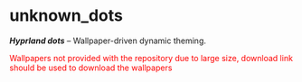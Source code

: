 # unknown_dots
___Hyprland dots___ – Wallpaper-driven dynamic theming.

<span style="color:red">Wallpapers not provided with the repository due to large size, download link should be used to download the wallpapers</span>

